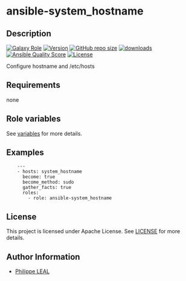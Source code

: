 # ansible-system_hostname

## Description

[![Galaxy Role](https://img.shields.io/badge/galaxy-system_hostname-purple?style=flat)](https://galaxy.ansible.com/lotusnoir/system_hostname)
[![Version](https://img.shields.io/github/release/lotusnoir/ansible-system_hostname.svg)](https://github.com/lotusnoir/ansible-system_hostname/releases/latest)
[![GitHub repo size](https://img.shields.io/github/repo-size/lotusnoir/ansible-system_hostname?color=orange&style=flat)](https://galaxy.ansible.com/lotusnoir/system_hostname)
[![downloads](https://img.shields.io/ansible/role/d/56926)](https://galaxy.ansible.com/lotusnoir/system_hostname)
[![Ansible Quality Score](https://img.shields.io/ansible/quality/56926)](https://galaxy.ansible.com/lotusnoir/system_hostname)
[![License](https://img.shields.io/badge/license-Apache--2.0-brightgreen?style=flat)](https://opensource.org/licenses/Apache-2.0)

Configure hostname and /etc/hosts
## Requirements

none

## Role variables

See [variables](/defaults/main.yml) for more details.

## Examples

        ---
        - hosts: system_hostname
          become: true
          become_method: sudo
          gather_facts: true
          roles:
            - role: ansible-system_hostname


## License

This project is licensed under Apache License. See [LICENSE](/LICENSE) for more details.

## Author Information

- [Philippe LEAL](https://github.com/lotusnoir)
